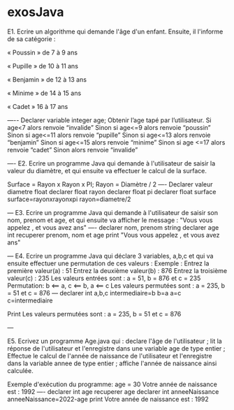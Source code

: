# exosJava


E1.
Ecrire un algorithme qui demande l'âge d'un enfant. Ensuite, il l'informe de sa catégorie :

« Poussin » de 7 à 9 ans

« Pupille » de 10 à 11 ans

« Benjamin » de 12 à 13 ans

« Minime » de 14 à 15 ans

« Cadet » 16 à 17 ans

—--
Declarer variable integer age;
Obtenir l’age tapé par l’utilisateur.
Si age<7 alors renvoie “invalide”
Sinon si age<=9 alors renvoie “poussin”
Sinon si age<=11 alors renvoie “pupille”
Sinon si age<=13 alors renvoie “benjamin”
Sinon si age<=15 alors renvoie “minime”
Sinon si age <=17 alors renvoie “cadet”
Sinon alors renvoie “invalide”

—-
E2.
Ecrire un programme Java qui demande à l'utilisateur de saisir la valeur du diamètre, et qui ensuite va effectuer le calcul de la surface.

Surface = Rayon x Rayon x PI;
Rayon = Diamètre / 2
—-
Declarer valeur diametre float
declarer float rayon
declarer float pi
declarer float surface
surface=rayonxrayonxpi
rayon=diametre/2


—
E3.
Ecrire un programme Java qui demande à l'utilisateur de saisir son nom, prenom et age, et qui ensuite va afficher le message : "Vous vous appelez <prenom> <nom>, et vous avez <age> ans"
—-
declarer nom, prenom string
declarer age int
recuperer prenom, nom et age
print "Vous vous appelez <prenom> <nom>, et vous avez <age> ans"



—
E4.
Ecrire un programme Java qui déclare 3 variables, a,b,c et qui va ensuite effectuer une permutation de ces valeurs :
Exemple : 
Entrez la première valeur(a) : 51
Entrez la deuxième valeur(b) : 876
Entrez la troisième valeur(c) : 235
Les valeurs entrées sont : a = 51, b = 876 et c = 235
Permutation: b <== a, c <== b, a <== c
Les valeurs permutées sont : a = 235, b = 51 et c = 876
—
declarer int a,b,c
intermediaire=b
b=a
a=c
c=intermediaire

Print 
Les valeurs permutées sont : a = 235, b = 51 et c = 876


—

E5.
Ecrivez un programme Age.java qui :
declare l'âge de l'utilisateur ;
lit la réponse de l'utilisateur et l'enregistre dans une variable age de type entier ;
Effectue le calcul de l'année de naissance de l'utilisateur et l'enregistre dans la variable annee de type entier ;
affiche l'année de naissance ainsi calculée.

Exemple d'exécution du programme: 
age = 30
Votre année de naissance est : 1992
—-
declarer int age 
recuperer age
declarer int anneeNaissance
anneeNaissance=2022-age
print Votre année de naissance est : 1992

